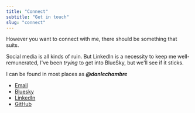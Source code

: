 ```yaml
---
title: "Connect"
subtitle: "Get in touch"
slug: "connect"
---
```


However you want to connect with me, there should be something that suits.

Social media is all kinds of ruin. But LinkedIn is a necessity to keep me well-remunerated, I've been _trying_ to get into BlueSky, but we'll see if it sticks.

I can be found in most places as **_@danlechambre_**

- [Email](mailto:hi@danlechambre.com)
- [Bluesky](https://bsky.app/profile/danlechambre.bsky.social)
- [LinkedIn](https://www.linkedin.com/in/danlechambre/)
- [GitHub](https://github.com/danlechambre)
